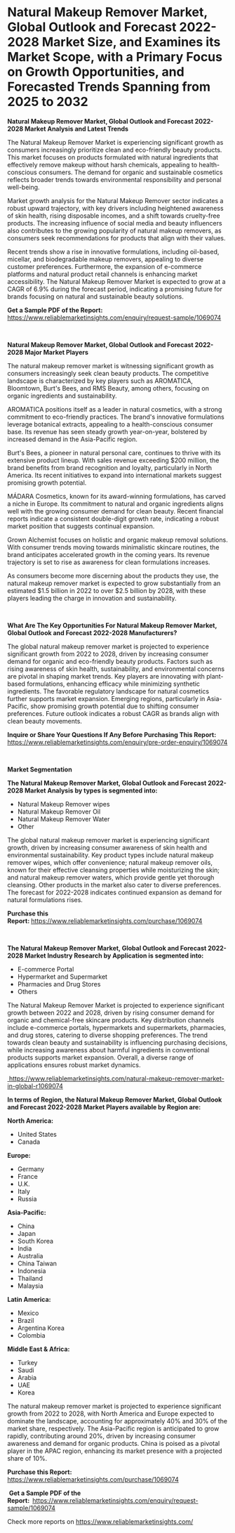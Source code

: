 <p><h1>Natural Makeup Remover Market, Global Outlook and Forecast 2022-2028 Market Size, and Examines its Market Scope, with a Primary Focus on Growth Opportunities, and Forecasted Trends Spanning from 2025 to 2032</h1></p><p><strong>Natural Makeup Remover Market, Global Outlook and Forecast 2022-2028 Market Analysis and Latest Trends</strong></p>
<p><p>The Natural Makeup Remover Market is experiencing significant growth as consumers increasingly prioritize clean and eco-friendly beauty products. This market focuses on products formulated with natural ingredients that effectively remove makeup without harsh chemicals, appealing to health-conscious consumers. The demand for organic and sustainable cosmetics reflects broader trends towards environmental responsibility and personal well-being.</p><p>Market growth analysis for the Natural Makeup Remover sector indicates a robust upward trajectory, with key drivers including heightened awareness of skin health, rising disposable incomes, and a shift towards cruelty-free products. The increasing influence of social media and beauty influencers also contributes to the growing popularity of natural makeup removers, as consumers seek recommendations for products that align with their values.</p><p>Recent trends show a rise in innovative formulations, including oil-based, micellar, and biodegradable makeup removers, appealing to diverse customer preferences. Furthermore, the expansion of e-commerce platforms and natural product retail channels is enhancing market accessibility. The Natural Makeup Remover Market is expected to grow at a CAGR of 6.9% during the forecast period, indicating a promising future for brands focusing on natural and sustainable beauty solutions.</p></p>
<p><strong>Get a Sample PDF of the Report:&nbsp;</strong> <a href="https://www.reliablemarketinsights.com/enquiry/request-sample/1069074?utm_campaign=2013&utm_medium=2&utm_source=Github&utm_content=ia&utm_term=21032025&utm_id=natural-makeup-remover-market-global-outlook-and-forecast-2022-2028">https://www.reliablemarketinsights.com/enquiry/request-sample/1069074</a></p>
<p>&nbsp;</p>
<p><strong>Natural Makeup Remover Market, Global Outlook and Forecast 2022-2028 Major Market Players</strong></p>
<p><p>The natural makeup remover market is witnessing significant growth as consumers increasingly seek clean beauty products. The competitive landscape is characterized by key players such as AROMATICA, Bloomtown, Burt's Bees, and RMS Beauty, among others, focusing on organic ingredients and sustainability.</p><p>AROMATICA positions itself as a leader in natural cosmetics, with a strong commitment to eco-friendly practices. The brand's innovative formulations leverage botanical extracts, appealing to a health-conscious consumer base. Its revenue has seen steady growth year-on-year, bolstered by increased demand in the Asia-Pacific region.</p><p>Burt's Bees, a pioneer in natural personal care, continues to thrive with its extensive product lineup. With sales revenue exceeding $200 million, the brand benefits from brand recognition and loyalty, particularly in North America. Its recent initiatives to expand into international markets suggest promising growth potential.</p><p>MÁDARA Cosmetics, known for its award-winning formulations, has carved a niche in Europe. Its commitment to natural and organic ingredients aligns well with the growing consumer demand for clean beauty. Recent financial reports indicate a consistent double-digit growth rate, indicating a robust market position that suggests continual expansion.</p><p>Grown Alchemist focuses on holistic and organic makeup removal solutions. With consumer trends moving towards minimalistic skincare routines, the brand anticipates accelerated growth in the coming years. Its revenue trajectory is set to rise as awareness for clean formulations increases.</p><p>As consumers become more discerning about the products they use, the natural makeup remover market is expected to grow substantially from an estimated $1.5 billion in 2022 to over $2.5 billion by 2028, with these players leading the charge in innovation and sustainability.</p></p>
<p>&nbsp;</p>
<p><strong>What Are The Key Opportunities For Natural Makeup Remover Market, Global Outlook and Forecast 2022-2028 Manufacturers?</strong></p>
<p><p>The global natural makeup remover market is projected to experience significant growth from 2022 to 2028, driven by increasing consumer demand for organic and eco-friendly beauty products. Factors such as rising awareness of skin health, sustainability, and environmental concerns are pivotal in shaping market trends. Key players are innovating with plant-based formulations, enhancing efficacy while minimizing synthetic ingredients. The favorable regulatory landscape for natural cosmetics further supports market expansion. Emerging regions, particularly in Asia-Pacific, show promising growth potential due to shifting consumer preferences. Future outlook indicates a robust CAGR as brands align with clean beauty movements.</p></p>
<p><strong>Inquire or Share Your Questions If Any Before Purchasing This Report:</strong> <a href="https://www.reliablemarketinsights.com/enquiry/pre-order-enquiry/1069074?utm_campaign=2013&utm_medium=2&utm_source=Github&utm_content=ia&utm_term=21032025&utm_id=natural-makeup-remover-market-global-outlook-and-forecast-2022-2028">https://www.reliablemarketinsights.com/enquiry/pre-order-enquiry/1069074</a></p>
<p>&nbsp;</p>
<p><strong>Market Segmentation</strong></p>
<p><strong>The Natural Makeup Remover Market, Global Outlook and Forecast 2022-2028 Market Analysis by types is segmented into:</strong></p>
<p><ul><li>Natural Makeup Remover wipes</li><li>Natural Makeup Remover Oil</li><li>Natural Makeup Remover Water</li><li>Other</li></ul></p>
<p><p>The global natural makeup remover market is experiencing significant growth, driven by increasing consumer awareness of skin health and environmental sustainability. Key product types include natural makeup remover wipes, which offer convenience; natural makeup remover oils, known for their effective cleansing properties while moisturizing the skin; and natural makeup remover waters, which provide gentle yet thorough cleansing. Other products in the market also cater to diverse preferences. The forecast for 2022-2028 indicates continued expansion as demand for natural formulations rises.</p></p>
<p><strong>Purchase this Report:&nbsp;</strong><a href="https://www.reliablemarketinsights.com/purchase/1069074?utm_campaign=2013&utm_medium=2&utm_source=Github&utm_content=ia&utm_term=21032025&utm_id=natural-makeup-remover-market-global-outlook-and-forecast-2022-2028">https://www.reliablemarketinsights.com/purchase/1069074</a></p>
<p>&nbsp;</p>
<p><strong>The Natural Makeup Remover Market, Global Outlook and Forecast 2022-2028 Market Industry Research by Application is segmented into:</strong></p>
<p><ul><li>E-commerce Portal</li><li>Hypermarket and Supermarket</li><li>Pharmacies and Drug Stores</li><li>Others</li></ul></p>
<p><p>The Natural Makeup Remover Market is projected to experience significant growth between 2022 and 2028, driven by rising consumer demand for organic and chemical-free skincare products. Key distribution channels include e-commerce portals, hypermarkets and supermarkets, pharmacies, and drug stores, catering to diverse shopping preferences. The trend towards clean beauty and sustainability is influencing purchasing decisions, while increasing awareness about harmful ingredients in conventional products supports market expansion. Overall, a diverse range of applications ensures robust market dynamics.</p></p>
<p><a href="https://www.reliablemarketinsights.com/natural-makeup-remover-market-in-global-r1069074?utm_campaign=2013&utm_medium=2&utm_source=Github&utm_content=ia&utm_term=21032025&utm_id=natural-makeup-remover-market-global-outlook-and-forecast-2022-2028">&nbsp;https://www.reliablemarketinsights.com/natural-makeup-remover-market-in-global-r1069074</a></p>
<p><strong>In terms of Region, the Natural Makeup Remover Market, Global Outlook and Forecast 2022-2028 Market Players available by Region are:</strong></p>
<p>
    <p> <strong> North America: </strong>
        <ul>
            <li>United States</li>
            <li>Canada</li>
        </ul>
        </p> 
    <p> <strong> Europe: </strong>
        <ul>
            <li>Germany</li>
            <li>France</li>
            <li>U.K.</li>
            <li>Italy</li>
            <li>Russia</li>
        </ul>
        </p> 
    <p> <strong> Asia-Pacific: </strong>
        <ul>
            <li>China</li>
            <li>Japan</li>
            <li>South Korea</li>
            <li>India</li>
            <li>Australia</li>
            <li>China Taiwan</li>
            <li>Indonesia</li>
            <li>Thailand</li>
            <li>Malaysia</li>
        </ul>
        </p> 
    <p> <strong> Latin America: </strong>
        <ul>
            <li>Mexico</li>
            <li>Brazil</li>
            <li>Argentina Korea</li>
            <li>Colombia</li>
        </ul>
        </p> 
    <p> <strong> Middle East & Africa: </strong>
        <ul>
            <li>Turkey</li>
            <li>Saudi</li>
            <li>Arabia</li>
            <li>UAE</li>
            <li>Korea</li>
        </ul>
    </p>
    </p>
<p><p>The natural makeup remover market is projected to experience significant growth from 2022 to 2028, with North America and Europe expected to dominate the landscape, accounting for approximately 40% and 30% of the market share, respectively. The Asia-Pacific region is anticipated to grow rapidly, contributing around 20%, driven by increasing consumer awareness and demand for organic products. China is poised as a pivotal player in the APAC region, enhancing its market presence with a projected share of 10%.</p></p>
<p><strong>Purchase this Report: </strong><a href="https://www.reliablemarketinsights.com/purchase/1069074?utm_campaign=2013&utm_medium=2&utm_source=Github&utm_content=ia&utm_term=21032025&utm_id=natural-makeup-remover-market-global-outlook-and-forecast-2022-2028">https://www.reliablemarketinsights.com/purchase/1069074</a></p>
<p>&nbsp;<strong>Get a Sample PDF of the Report:&nbsp;&nbsp;</strong><a href="https://www.reliablemarketinsights.com/enquiry/request-sample/1069074?utm_campaign=2013&utm_medium=2&utm_source=Github&utm_content=ia&utm_term=21032025&utm_id=natural-makeup-remover-market-global-outlook-and-forecast-2022-2028">https://www.reliablemarketinsights.com/enquiry/request-sample/1069074</a></p>
<p><strong></strong></p>
<p>Check more reports on <a href="https://www.reliablemarketinsights.com/?utm_campaign=2013&utm_medium=2&utm_source=Github&utm_content=ia&utm_term=21032025&utm_id=natural-makeup-remover-market-global-outlook-and-forecast-2022-2028">https://www.reliablemarketinsights.com/</a></p>